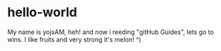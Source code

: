 # hello-world
My name is yojsAM, heh! and now i reeding "gitHub Guides", lets go to wins.
I like fruits and very strong it's melon! ^)
